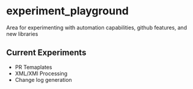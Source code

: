 # experiment_playground
Area for experimenting with automation capabilities, github features, and new libraries

## Current Experiments
- PR Temaplates
- XML/XMI Processing
- Change log generation

